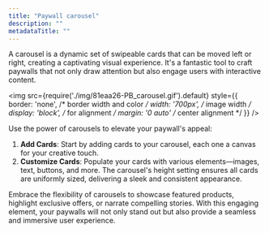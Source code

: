 ```yaml
---
title: "Paywall carousel"
description: ""
metadataTitle: ""
---
```


A carousel is a dynamic set of swipeable cards that can be moved left or right, creating a captivating visual experience. It's a fantastic tool to craft paywalls that not only draw attention but also engage users with interactive content.


<img
  src={require('./img/81eaa26-PB_carousel.gif').default}
  style={{
    border: 'none', /* border width and color */
    width: '700px', /* image width */
    display: 'block', /* for alignment */
    margin: '0 auto' /* center alignment */
  }}
/>







Use the power of carousels to elevate your paywall's appeal:

1. **Add Cards**: Start by adding cards to your carousel, each one a canvas for your creative touch.
2. **Customize Cards**: Populate your cards with various elements—images, text, buttons, and more. The carousel's height setting ensures all cards are uniformly sized, delivering a sleek and consistent appearance.

Embrace the flexibility of carousels to showcase featured products, highlight exclusive offers, or narrate compelling stories. With this engaging element, your paywalls will not only stand out but also provide a seamless and immersive user experience.